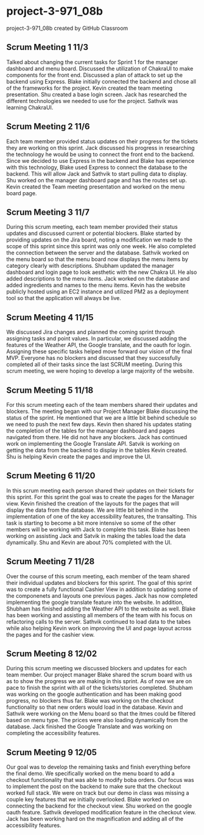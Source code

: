 # project-3-971_08b
project-3-971_08b created by GitHub Classroom

## Scrum Meeting 1 11/3
Talked about changing the current tasks for Sprint 1 for the manager dashboard and menu board. Discussed the utilization of ChakraUI to make components for the front end. Discussed a plan of attack to set up the backend using Express. Blake initially connected the backend and chose all of the frameworks for the project. Kevin created the team meeting presentation. Shu created a base login screen. Jack has researched the different technologies we needed to use for the project. Sathvik was learning ChakraUI.

## Scrum Meeting 2 11/6
Each team member provided status updates on their progress for the tickets they are working on this sprint. Jack discussed his progress in researching the technology he would be using to connect the front end to the backend. Since we decided to use Express in the backend and Blake has experience with this technology, Blake used Express to connect the database to the backend. This will allow Jack and Sathvik to start pulling data to display. Shu worked on the manager dashboard page and has the routes set up. Kevin created the Team meeting presentation and worked on the menu board page.

## Scrum Meeting 3 11/7
During this scrum meeting, each team member provided their status updates and discussed current or potential blockers. Blake started by providing updates on the Jira board, noting a modification we made to the scope of this sprint since this sprint was only one week. He also completed the connection between the server and the database. Sathvik worked on the menu board so that the menu board now displays the menu items by category clearly with descriptions. Shubham updated the manager dashboard and login page to look aesthetic with the new Chakra UI. He also added descriptions to the menu items. Jack worked on the database and added ingredients and names to the menu items. Kevin has the website publicly hosted using an EC2 instance and utilized PM2 as a deployment tool so that the application will always be live.

## Scrum Meeting 4 11/15
We discussed Jira changes and planned the coming sprint through assigning tasks and point values. In particular, we discussed adding the features of the Weather API, the Google translate, and the oauth for login. Assigning these specific tasks helped move forward our vision of the final MVP. Everyone has no blockers and discussed that they successfully completed all of their tasks since the last SCRUM meeting. During this scrum meeting, we were hoping to develop a large majority of the website.

## Scrum Meeting 5 11/18
For this scrum meeting each of the team members shared their updates and blockers. The meeting began with our Project Manager Blake discussing the status of the sprint. He mentioned that we are a little bit behind schedule so we need to push the next few days. Kevin then shared his updates stating the completion of the tables for the manager dashboard and pages navigated from there. He did not have any blockers. Jack has continued work on implementing the Google Translate API. Satvik is working on getting the data from the backend to display in the tables Kevin created. Shu is helping Kevin create the pages and improve the UI.

## Scrum Meeting 6 11/20
In this scrum meeting each person shared their updates on their tickets for this sprint. For this sprint the goal was to create the pages for the Manager view. Kevin finished the creation of the layouts for the pages that will display the data from the database. We are little bit behind in the implementation of one of the key accessibility features, the transalting. This task is starting to become a bit more intensive so some of the other members will be working with Jack to complete this task. Blake has been working on assisting Jack and Satvik in making the tables load the data dynamically. Shu and Kevin are about 70% completed with the UI.

## Scrum Meeting 7 11/28
Over the course of this scrum meeting, each member of the team shared their individual updates and blockers for this sprint. The goal of this sprint was to create a fully functional Cashier View in addition to updating some of the componenets and layouts one previous pages. Jack has now completed implementing the google translate feature into the website. In addition, Shubham has finished adding the Weather API to the website as well. Blake has been working and assisting all members of the team with his focus on refactoring calls to the server. Sathvik continued to load data to the tabes while also helping Kevin work on improving the UI and page layout across the pages and for the cashier view.

## Scrum Meeting 8 12/02
During this scrum meeting we discussed blockers and updates for each team member. Our project manager Blake shared the scrum board with us as to show the progress we are making in this sprint. As of now we are on pace to finish the sprint with all of the tickets/stories completed. Shubham was working on the google authentication and has been making good progress, no blockers thus far. Blake was working on the checkout functionality so that new orders would load in the database. Kevin and Sathvik were working on the Menu board so that the itmes could be filtered based on menu type. The prices were also loading dynamically from the database. Jack finished the Google Translate and was working on completing the accessibility features.

## Scrum Meeting 9 12/05
Our goal was to develop the remaining tasks and finish everything before the final demo. We specifically worked on the menu board to add a checkout functionality that was able to modify boba orders. Our focus was to implement the post on the backend to make sure that the checkout worked full stack. We were on track but our demo in class was missing a couple key features that we initially overlooked. Blake worked on connecting the backend for the checkout view. Shu worked on the google oauth feature. Sathvik developed modification feature in the checkout view. Jack has been working hard on the magnification and adding all of the accessibility features.
